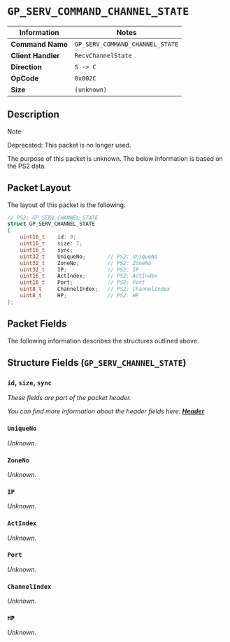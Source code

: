 # `GP_SERV_COMMAND_CHANNEL_STATE`

| Information               | Notes |
|---                        |---    |
| **Command Name**          | `GP_SERV_COMMAND_CHANNEL_STATE` |
| **Client Handler**        | `RecvChannelState` |
| **Direction**             | `S -> C` |
| **OpCode**                | `0x002C` |
| **Size**                  | `(unknown)` |

## Description

> [!NOTE]
> Deprecated: This packet is no longer used.

The purpose of this packet is unknown. The below information is based on the PS2 data.

## Packet Layout

The layout of this packet is the following:

```cpp
// PS2: GP_SERV_CHANNEL_STATE
struct GP_SERV_CHANNEL_STATE
{
    uint16_t    id: 9;
    uint16_t    size: 7;
    uint16_t    sync;
    uint32_t    UniqueNo;       // PS2: UniqueNo
    uint32_t    ZoneNo;         // PS2: ZoneNo
    uint32_t    IP;             // PS2: IP
    uint16_t    ActIndex;       // PS2: ActIndex
    uint16_t    Port;           // PS2: Port
    uint8_t     ChannelIndex;   // PS2: ChannelIndex
    uint8_t     HP;             // PS2: HP
};
```

## Packet Fields

The following information describes the structures outlined above.

## Structure Fields (`GP_SERV_CHANNEL_STATE`)

### `id`, `size`, `sync`

_These fields are part of the packet header._

_You can find more information about the header fields here: [**Header**](/world/HEADER.md)_

### `UniqueNo`

_Unknown._

### `ZoneNo`

_Unknown._

### `IP`

_Unknown._

### `ActIndex`

_Unknown._

### `Port`

_Unknown._

### `ChannelIndex`

_Unknown._

### `HP`

_Unknown._
